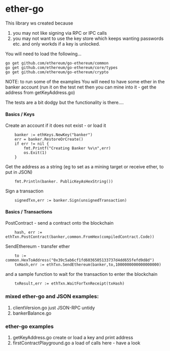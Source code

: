 # ether-go

This library ws created because

1. you may not like signing via RPC or IPC calls
2. you may not want to use the key store which keeps wanting passwords etc. and only workds if a key is unlocked.


You will need to load the following...

```
go get github.com/ethereum/go-ethereum/common
go get github.com/ethereum/go-ethereum/core/types
go get github.com/ethereum/go-ethereum/crypto
```

NOTE: to run some of the examples You will need to have some ether in the banker account 
(run it on the test net then you can mine into it - get the address from getKeyAddress.go)

The tests are a bit dodgy but the functionality is there....

#### Basics / Keys

Create an account if it does not exist - or load it

```
	banker := ethKeys.NewKey("banker")
	err = banker.RestoreOrCreate()
	if err != nil {
		fmt.Printf("Creating Banker %v\n",err)
		os.Exit(1)
	}
```

Get the address as a string (eg to set as a mining target or receive ether, to put in JSON)
```
	fmt.Println(banker. PublicKeyAsHexString())
```

Sign a transaction
```
	signedTxn,err := banker.Sign(unsignedTransaction)
```

#### Basics / Transactions 

PostContract - send a contract onto the blockchain

```
	hash, err := ethTxn.PostContract(banker,common.FromHex(compiledContract.Code))
```

SendEthereum - transfer ether
```
	to := common.HexToAddress("0x39c5ab6cf1fd6036505133737d4dd655fefd9d8d")
	txHash,err := ethTxn.SendEthereum(banker,to,1000000000000000000)
```

and a sample function to wait for the transaction to enter the blockchain

```
	txResult,err := ethTxn.WaitForTxnReceipt(txHash)
```




### mixed ether-go and JSON examples:


1. clientVersion.go   just JSON-RPC untidy 
2. bankerBalance.go

### ether-go examples

1. getKeyAddress.go						create or load a key and print address
2. firstContractPlayground.go	a load of calls here - have a look


